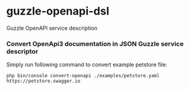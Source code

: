 # guzzle-openapi-dsl
Guzzle OpenAPI service description

### Convert OpenApi3 documentation in JSON Guzzle service descriptor ###

Simply run following command to convert example petstore file:

`php bin/console convert-openapi ./examples/petstore.yaml  https://petstore.swagger.io`
